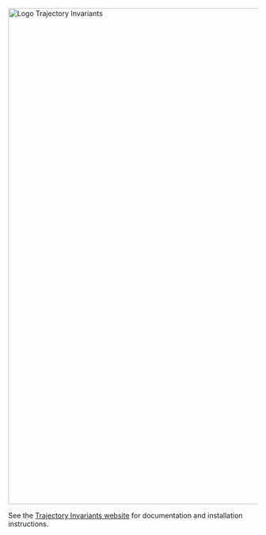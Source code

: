 
  <img src="https://trajectory-invariants.github.io/images/logo-trajectory-invariants.png" alt="Logo Trajectory Invariants" title="Title text" width="1000">



See the [Trajectory Invariants website](https://trajectory-invariants.github.io/) for documentation and installation instructions.

<!--

**Here are some ideas to get you started:**

🙋‍♀️ A short introduction - what is your organization all about?
🌈 Contribution guidelines - how can the community get involved?
👩‍💻 Useful resources - where can the community find your docs? Is there anything else the community should know?
🍿 Fun facts - what does your team eat for breakfast?
🧙 Remember, you can do mighty things with the power of [Markdown](https://docs.github.com/github/writing-on-github/getting-started-with-writing-and-formatting-on-github/basic-writing-and-formatting-syntax)
-->
